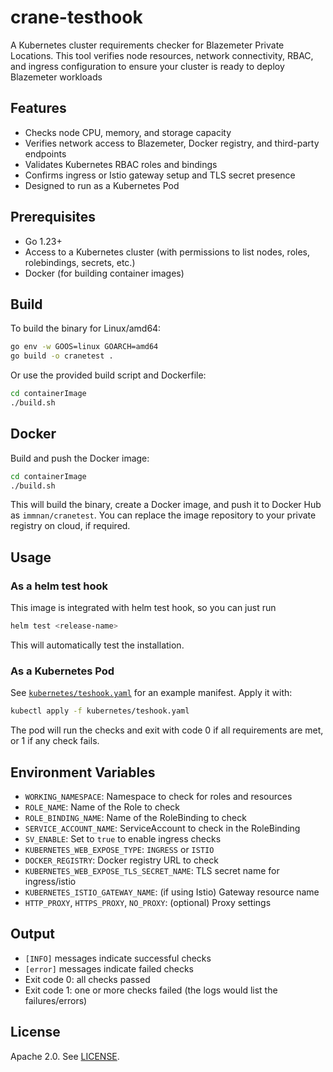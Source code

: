 # crane-testhook

A Kubernetes cluster requirements checker for Blazemeter Private Locations. This tool verifies node resources, network connectivity, RBAC, and ingress configuration to ensure your cluster is ready to deploy Blazemeter workloads

## Features

- Checks node CPU, memory, and storage capacity
- Verifies network access to Blazemeter, Docker registry, and third-party endpoints
- Validates Kubernetes RBAC roles and bindings
- Confirms ingress or Istio gateway setup and TLS secret presence
- Designed to run as a Kubernetes Pod

## Prerequisites

- Go 1.23+
- Access to a Kubernetes cluster (with permissions to list nodes, roles, rolebindings, secrets, etc.)
- Docker (for building container images)

## Build

To build the binary for Linux/amd64:

```sh
go env -w GOOS=linux GOARCH=amd64
go build -o cranetest .
```

Or use the provided build script and Dockerfile:

```sh
cd containerImage
./build.sh
```

## Docker

Build and push the Docker image:

```sh
cd containerImage
./build.sh
```

This will build the binary, create a Docker image, and push it to Docker Hub as `immnan/cranetest`.
You can replace the image repository to your private registry on cloud, if required. 

## Usage

### As a helm test hook

This image is integrated with helm test hook, so you can just run 
```sh
helm test <release-name>
```
This will automatically test the installation. 

### As a Kubernetes Pod

See [`kubernetes/teshook.yaml`](kubernetes/teshook.yaml) for an example manifest. Apply it with:

```sh
kubectl apply -f kubernetes/teshook.yaml
```


The pod will run the checks and exit with code 0 if all requirements are met, or 1 if any check fails.

## Environment Variables

- `WORKING_NAMESPACE`: Namespace to check for roles and resources
- `ROLE_NAME`: Name of the Role to check
- `ROLE_BINDING_NAME`: Name of the RoleBinding to check
- `SERVICE_ACCOUNT_NAME`: ServiceAccount to check in the RoleBinding
- `SV_ENABLE`: Set to `true` to enable ingress checks
- `KUBERNETES_WEB_EXPOSE_TYPE`: `INGRESS` or `ISTIO`
- `DOCKER_REGISTRY`: Docker registry URL to check
- `KUBERNETES_WEB_EXPOSE_TLS_SECRET_NAME`: TLS secret name for ingress/istio
- `KUBERNETES_ISTIO_GATEWAY_NAME`: (if using Istio) Gateway resource name
- `HTTP_PROXY`, `HTTPS_PROXY`, `NO_PROXY`: (optional) Proxy settings

## Output

- `[INFO]` messages indicate successful checks
- `[error]` messages indicate failed checks
- Exit code 0: all checks passed
- Exit code 1: one or more checks failed (the logs would list the failures/errors)


## License

Apache 2.0. See [LICENSE](LICENSE).
